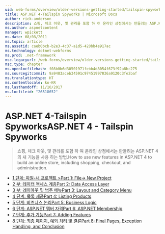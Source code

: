 ```yaml
---
uid: web-forms/overview/older-versions-getting-started/tailspin-spyworks/index
title: ASP.NET 4-Tailspin Spyworks | Microsoft Docs
author: rick-anderson
description: 쇼핑, 체크 아웃, 및 관리를 포함 하 여 온라인 상점에서는 만들려는 ASP.NET 4의 새 기능을 사용 하는 방법.
ms.author: aspnetcontent
manager: wpickett
ms.date: 08/08/2011
ms.topic: article
ms.assetid: caeb0bcb-b2e3-4c37-a1d5-420bb4e917ac
ms.technology: dotnet-webforms
ms.prod: .net-framework
msc.legacyurl: /web-forms/overview/older-versions-getting-started/tailspin-spyworks
msc.type: chapter
ms.openlocfilehash: f08b0b6d30501971febb4d8054f673f92a8bc275
ms.sourcegitcommit: 9a9483aceb34591c97451997036a9120c3fe2baf
ms.translationtype: HT
ms.contentlocale: ko-KR
ms.lasthandoff: 11/10/2017
ms.locfileid: "26518652"
---
```

<a name="aspnet-4---tailspin-spyworks"></a><span data-ttu-id="9a86f-103">ASP.NET 4-Tailspin Spyworks</span><span class="sxs-lookup"><span data-stu-id="9a86f-103">ASP.NET 4 - Tailspin Spyworks</span></span>
====================
> <span data-ttu-id="9a86f-104">쇼핑, 체크 아웃, 및 관리를 포함 하 여 온라인 상점에서는 만들려는 ASP.NET 4의 새 기능을 사용 하는 방법.</span><span class="sxs-lookup"><span data-stu-id="9a86f-104">How to use new features in ASP.NET 4 to build an online store, including shopping, checkout, and administration.</span></span>


- [<span data-ttu-id="9a86f-105">1 단계: 파일-새 프로젝트 ></span><span class="sxs-lookup"><span data-stu-id="9a86f-105">Part 1: File-> New Project</span></span>](tailspin-spyworks-part-1.md)
- [<span data-ttu-id="9a86f-106">2 부: 데이터 액세스 계층</span><span class="sxs-lookup"><span data-stu-id="9a86f-106">Part 2: Data Access Layer</span></span>](tailspin-spyworks-part-2.md)
- [<span data-ttu-id="9a86f-107">3 부: 레이아웃 및 범주 메뉴</span><span class="sxs-lookup"><span data-stu-id="9a86f-107">Part 3: Layout and Category Menu</span></span>](tailspin-spyworks-part-3.md)
- [<span data-ttu-id="9a86f-108">4 단계: 목록 제품</span><span class="sxs-lookup"><span data-stu-id="9a86f-108">Part 4: Listing Products</span></span>](tailspin-spyworks-part-4.md)
- [<span data-ttu-id="9a86f-109">5 단계: 비즈니스 논리</span><span class="sxs-lookup"><span data-stu-id="9a86f-109">Part 5: Business Logic</span></span>](tailspin-spyworks-part-5.md)
- [<span data-ttu-id="9a86f-110">6 단계: ASP.NET 멤버 자격</span><span class="sxs-lookup"><span data-stu-id="9a86f-110">Part 6: ASP.NET Membership</span></span>](tailspin-spyworks-part-6.md)
- [<span data-ttu-id="9a86f-111">7 단계: 추가 기능</span><span class="sxs-lookup"><span data-stu-id="9a86f-111">Part 7: Adding Features</span></span>](tailspin-spyworks-part-7.md)
- [<span data-ttu-id="9a86f-112">8 단계: 최종 페이지, 예외 처리 및 결론</span><span class="sxs-lookup"><span data-stu-id="9a86f-112">Part 8: Final Pages, Exception Handling, and Conclusion</span></span>](tailspin-spyworks-part-8.md)

